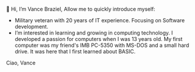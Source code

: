 👋 Hi, I’m Vance Braziel,
Allow me to quickly introduce myself:
- Military veteran with 20 years of IT experience. Focusing on Software development.
- I’m interested in learning and growing in computing technology. I developed a passion
for computers when I was 13 years old. My first computer was my friend's IMB PC-5350 with
MS-DOS and a small hard drive. It was here that I first learned about BASIC.

Ciao,
Vance

<!---
vbraziel/vbraziel is a ✨ special ✨ repository because its `README.md` (this file) appears on your GitHub profile.
You can click the Preview link to take a look at your changes.
--->
